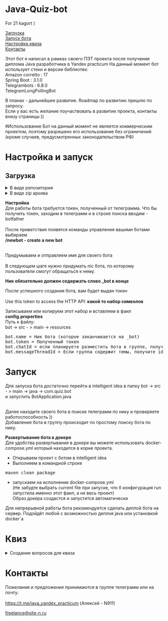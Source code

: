 # Java-Quiz-bot
For 21 kagort )<br>

[Загрузка](#загрузка)<br>
[Запуск бота](#запуск)<br>
[Настройка квиза](#квиз)<br>
[Контакты](#контакты)<br>

Этот бот я написал в рамках своего ПЭТ проекта после получения диплома Java разработчика в Yandex practicum
На данный момент бот использует стеки и версии библиотек: <br>
Amazon corretto : 17 <br>
Spring Boot : 3.1.0 <br>
Telegrambots : 6.8.0 <br>
TelegramLongPollingBot <br>

В планах - дальнейшее развитие. Roadmap по развитию пришлю по запросу.<br>
Если у вас есть желание поучаствовать в развитие проекта, контакты внизу страницы ))


#Использование
Бот на данный момент не является коммерческим проектом, поэтому разрешено его использование без ограничений
<br>(кроме случаев, предусмотренных законодательством РФ)

# Настройка и запуск
## Загрузка
 <details><summary>В виде репозитория</summary>
Клонируем репозиторий 
<pre>

git clone git@github.com:alex-from-90/Java-Quiz-bot.git
</pre>


Скачиваем на свой локальный компьютер
<pre>
git pull
    </pre>

 </details>

 <details><summary>В виде zip архива</summary>

https://github.com/alex-from-90/Java-Quiz-bot/archive/refs/heads/master.zip

Распаковываем архив в любое место на локальном компьютере и открываем в intelligent idea
</details>

**Настройка** <br>
Для работы бота требуется токен, полученный от телеграмма. 
Что бы получить токен, заходим в телеграмм и в строке поиска вводим - botfather <br /><br />
После приветствия появятся команды управления вашими ботами
выбираем<br>
**/newbot - create a new bot**

<br/>
Придумываем и отправляем имя для своего бота<br /><br />
В следующем шаге нужно придумать nic бота, по которому пользователи смогут обращаться к нему.
<br/>

**Ник обязательно должен содержать слово _bot в конце**

После успешного создания бота, вам будет выдан токен <br><br>
Use this token to access the HTTP API:
**какой то набор символов**

Записываем или копируем этот набор и вставляем в фаил<br>
**config.properties**<br>
Путь к файлу:<br>
bot -> src - > main -> resources
<pre>
bot.name = Ник бота (которое заканчивается на _bot)
bot.token = Полученный токен
bot.chatId = если планируете разместить бота в группе, получите id группы (можно оставить пустым)
bot.messageThreadId = Если группа содержит темы, получите id темы (можно оставить пустым)
</pre>

# Запуск

Для запуска бота достаточно перейти в intelligent idea в папку bot -> src - > main -> java -> com.quiz.bot
<br>
и запустить BotApplication.java

<br>
Далее находите своего бота в поиске телеграмм по нику и проверяете работоспособность ))
<br>
Добавление бота в группу происходит по простому поиску бота по нику.

**Развертывание бота в докере**
<br>
Для удобства развертывания в докере вы можете использовать docker-compose.yml 
который находится в корне проекта.
<br>
- Открываем проект с ботом в intelligent idea
- Выполняем в командной строке 
<pre>maven clean package</pre>
- запускаем на исполнение docker-compose.yml <br>
(Не забудте выбрать current file при запуске, что б конфигурация run запустила именно этот фаил, а не весь проект)
<br> Образ докера создастся и запустится автоматически

Для непрерывной работы бота рекомендуется сделать деплой бота на сервер. Подойдёт любой с возможностью деплоя java или установкой docker`a


# Квиз
 <details><summary>Создание вопросов для квиза</summary>
Вопросы с ответами для квиза пока что находятся в файле polls.json
Путь к квизам:<br>
bot -> src - > main -> resources <br>

Квизы представляют собой обычный json, но имеется ряд ограничений.<br>
Вопрос или ответ не должен превышать 300 символов. Это ограничение телеграмма на викторины<br>
Старайтесь не использовать спец символы в вопросах или ответах.<br>
Если же они нужны по условию, добавьте их в метод 
<pre>
escapeSpecialCharacters</pre>
**Шаблон формата json**
<pre>

[
{
"question": "Какой метод используется для вывода текста в консоль?",
"options": [
"print()",
"console.log()",
"System.out.println()",
"echo()"
],
"correctAnswer": "System.out.println()"
},
{
"question": "Второй вопрос:",
"options": [
"1 ответ",
"2 ответ"
],
"correctAnswer": "Правильный ответ"
}
]
</pre>

</details>

# Контакты
Пожелания и предложения принимаются в группе телеграмм или на почту:<br><br>
https://t.me/java_yandex_practicum (Алексей - N911)<br>

freelance@site-n.ru